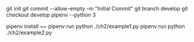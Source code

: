 git init
git commit --allow-empty -m "Initial Commit"
git branch develop
git checkout develop
pipenv --python 3

pipenv install ~~
pipenv run python ./ch2/example1.py
pipenv run python ./ch2/example2.py
